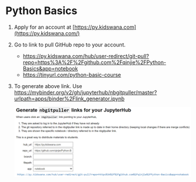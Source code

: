 # Python Basics

1. Apply for an account at [https://py.kidswana.com](https://py.kidswana.com/)

2. Go to link to pull GitHub repo to your account.

   * https://py.kidswana.com/hub/user-redirect/git-pull?repo=https%3A%2F%2Fgithub.com%2Fqinjie%2FPython-Basics&app=notebook
   * https://tinyurl.com/python-basic-course

3. To generate above link. Use https://mybinder.org/v2/gh/jupyterhub/nbgitpuller/master?urlpath=apps/binder%2Flink_generator.ipynb

   ![1566749717015](Readme.assets/1566749717015.png)